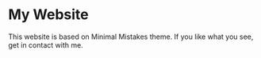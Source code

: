# My Website
This website is based on Minimal Mistakes theme. If you like what you see, get in contact with me.